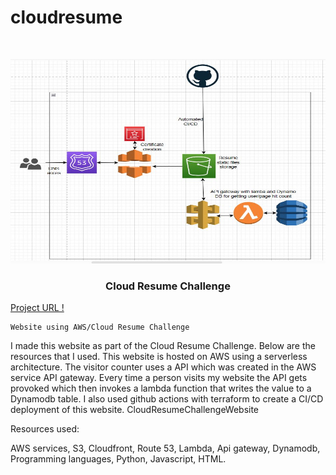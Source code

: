 # cloudresume
<br />

<p align="center">
  <a href="img/">
    <img src="CloudArchitecture.jfif" alt="Architecture" width="821" height="327">
  </a>
  <h3 align="center">Cloud Resume Challenge</h3>
  <a href="https://raghuerumal.link">Project URL !</a>
<p align="center">

    Website using AWS/Cloud Resume Challenge
I made this website as part of the Cloud Resume Challenge. Below are the resources that I used. This website is hosted on AWS using a serverless architecture. The visitor counter uses a API which was created in the AWS service API gateway. Every time a person visits my website the API gets provoked which then invokes a lambda function that writes the value to a Dynamodb table. I also used github actions with terraform to create a CI/CD deployment of this website. CloudResumeChallengeWebsite

Resources used:

AWS services, 
S3,
Cloudfront,
Route 53,
Lambda,
Api gateway,
Dynamodb,
Programming languages,
Python,
Javascript,
HTML.
    <br />
  </p>




